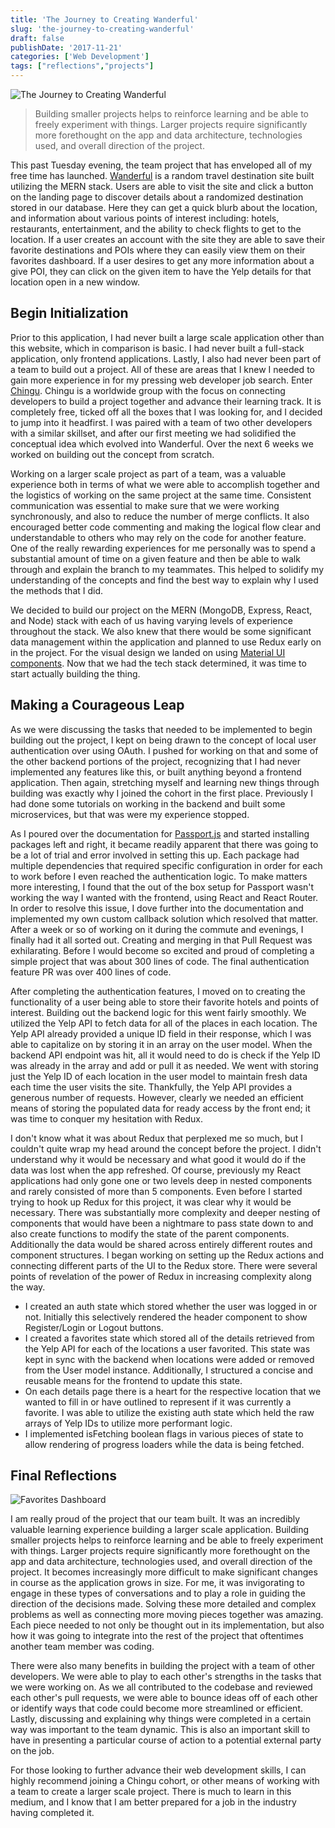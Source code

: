 ```yaml
---
title: 'The Journey to Creating Wanderful'
slug: 'the-journey-to-creating-wanderful'
draft: false
publishDate: '2017-11-21'
categories: ['Web Development']
tags: ["reflections","projects"]
---
```

![The Journey to Creating Wanderful](images/2017-11-wanderful-v1.jpg#center)

> Building smaller projects helps to reinforce learning and be able to freely experiment with things. Larger projects require significantly more forethought on the app and data architecture, technologies used, and overall direction of the project.

This past Tuesday evening, the team project that has enveloped all of my free time has launched. [Wanderful](https://www.wanderful-travel.com) is a random travel destination site built utilizing the MERN stack. Users are able to visit the site and click a button on the landing page to discover details about a randomized destination stored in our database. Here they can get a quick blurb about the location, and information about various points of interest including: hotels, restaurants, entertainment, and the ability to check flights to get to the location. If a user creates an account with the site they are able to save their favorite destinations and POIs where they can easily view them on their favorites dashboard. If a user desires to get any more information about a give POI, they can click on the given item to have the Yelp details for that location open in a new window.

## Begin Initialization

Prior to this application, I had never built a large scale application other than this website, which in comparison is basic. I had never built a full-stack application, only frontend applications. Lastly, I also had never been part of a team to build out a project. All of these are areas that I knew I needed to gain more experience in for my pressing web developer job search. Enter [Chingu](https://chingu-cohorts.github.io/chingu-directory/). Chingu is a worldwide group with the focus on connecting developers to build a project together and advance their learning track. It is completely free, ticked off all the boxes that I was looking for, and I decided to jump into it headfirst. I was paired with a team of two other developers with a similar skillset, and after our first meeting we had solidified the conceptual idea which evolved into Wanderful. Over the next 6 weeks we worked on building out the concept from scratch.

Working on a larger scale project as part of a team, was a valuable experience both in terms of what we were able to accomplish together and the logistics of working on the same project at the same time. Consistent communication was essential to make sure that we were working synchronously, and also to reduce the number of merge conflicts. It also encouraged better code commenting and making the logical flow clear and understandable to others who may rely on the code for another feature. One of the really rewarding experiences for me personally was to spend a substantial amount of time on a given feature and then be able to walk through and explain the branch to my teammates. This helped to solidify my understanding of the concepts and find the best way to explain why I used the methods that I did.

We decided to build our project on the MERN (MongoDB, Express, React, and Node) stack with each of us having varying levels of experience throughout the stack. We also knew that there would be some significant data management within the application and planned to use Redux early on in the project. For the visual design we landed on using [Material UI components](https://material-ui-next.com/). Now that we had the tech stack determined, it was time to start actually building the thing.

## Making a Courageous Leap

As we were discussing the tasks that needed to be implemented to begin building out the project, I kept on being drawn to the concept of local user authentication over using OAuth. I pushed for working on that and some of the other backend portions of the project, recognizing that I had never implemented any features like this, or built anything beyond a frontend application. Then again, stretching myself and learning new things through building was exactly why I joined the cohort in the first place. Previously I had done some tutorials on working in the backend and built some microservices, but that was were my experience stopped.

As I poured over the documentation for [Passport.js](http://www.passportjs.org/) and started installing packages left and right, it became readily apparent that there was going to be a lot of trial and error involved in setting this up. Each package had multiple dependencies that required specific configuration in order for each to work before I even reached the authentication logic. To make matters more interesting, I found that the out of the box setup for Passport wasn't working the way I wanted with the frontend, using React and React Router. In order to resolve this issue, I dove further into the documentation and implemented my own custom callback solution which resolved that matter. After a week or so of working on it during the commute and evenings, I finally had it all sorted out. Creating and merging in that Pull Request was exhilarating. Before I would become so excited and proud of completing a simple project that was about 300 lines of code. The final authentication feature PR was over 400 lines of code.

After completing the authentication features, I moved on to creating the functionality of a user being able to store their favorite hotels and points of interest. Building out the backend logic for this went fairly smoothly. We utilized the Yelp API to fetch data for all of the places in each location. The Yelp API already provided a unique ID field in their response, which I was able to capitalize on by storing it in an array on the user model. When the backend API endpoint was hit, all it would need to do is check if the Yelp ID was already in the array and add or pull it as needed. We went with storing just the Yelp ID of each location in the user model to maintain fresh data each time the user visits the site. Thankfully, the Yelp API provides a generous number of requests. However, clearly we needed an efficient means of storing the populated data for ready access by the front end; it was time to conquer my hesitation with Redux.

I don't know what it was about Redux that perplexed me so much, but I couldn't quite wrap my head around the concept before the project. I didn't understand why it would be necessary and what good it would do if the data was lost when the app refreshed. Of course, previously my React applications had only gone one or two levels deep in nested components and rarely consisted of more than 5 components. Even before I started trying to hook up Redux for this project, it was clear why it would be necessary. There was substantially more complexity and deeper nesting of components that would have been a nightmare to pass state down to and also create functions to modify the state of the parent components. Additionally the data would be shared across entirely different routes and component structures. I began working on setting up the Redux actions and connecting different parts of the UI to the Redux store. There were several points of revelation of the power of Redux in increasing complexity along the way.

* I created an auth state which stored whether the user was logged in or not. Initially this selectively rendered the header component to show Register/Login or Logout buttons.
* I created a favorites state which stored all of the details retrieved from the Yelp API for each of the locations a user favorited. This state was kept in sync with the backend when locations were added or removed from the User model instance. Additionally, I structured a concise and reusable means for the frontend to update this state.
* On each details page there is a heart for the respective location that we wanted to fill in or have outlined to represent if it was currently a favorite. I was able to utilize the existing auth state which held the raw arrays of Yelp IDs to utilize more performant logic.
* I implemented isFetching boolean flags in various pieces of state to allow rendering of progress loaders while the data is being fetched.

## Final Reflections

![Favorites Dashboard](images/2017-11-favorites-dashboard.jpg)

I am really proud of the project that our team built. It was an incredibly valuable learning experience building a larger scale application. Building smaller projects helps to reinforce learning and be able to freely experiment with things. Larger projects require significantly more forethought on the app and data architecture, technologies used, and overall direction of the project. It becomes increasingly more difficult to make significant changes in course as the application grows in size. For me, it was invigorating to engage in these types of conversations and to play a role in guiding the direction of the decisions made. Solving these more detailed and complex problems as well as connecting more moving pieces together was amazing. Each piece needed to not only be thought out in its implementation, but also how it was going to integrate into the rest of the project that oftentimes another team member was coding.

There were also many benefits in building the project with a team of other developers. We were able to play to each other's strengths in the tasks that we were working on. As we all contributed to the codebase and reviewed each other's pull requests, we were able to bounce ideas off of each other or identify ways that code could become more streamlined or efficient. Lastly, discussing and explaining why things were completed in a certain way was important to the team dynamic. This is also an important skill to have in presenting a particular course of action to a potential external party on the job.

For those looking to further advance their web development skills, I can highly recommend joining a Chingu cohort, or other means of working with a team to create a larger scale project. There is much to learn in this medium, and I know that I am better prepared for a job in the industry having completed it.
